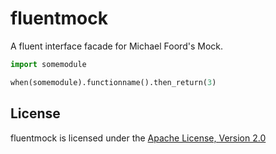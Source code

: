 # fluentmock

A fluent interface facade for Michael Foord's Mock.

```python
import somemodule

when(somemodule).functionname().then_return(3)
```

## License

fluentmock is licensed under the
[Apache License, Version 2.0](https://raw.github.com/aelgru/committer/master/src/main/python/committer/LICENSE.txt)
